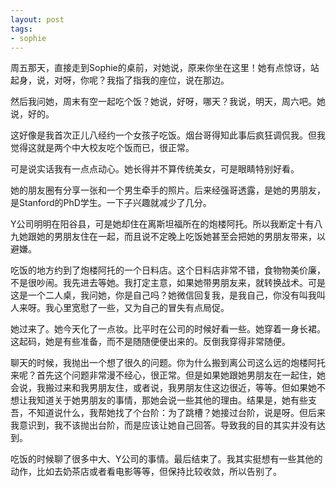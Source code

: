```yaml
---
layout: post
tags:
- sophie
---
```


周五那天，直接走到Sophie的桌前，对她说，原来你坐在这里！她有点惊讶，站起身，说，对呀，你呢？我指了指我的座位，说在那边。

然后我问她，周末有空一起吃个饭？她说，好呀，哪天？我说，明天，周六吧。她说，好的。

这好像是我首次正儿八经约一个女孩子吃饭。烟台哥得知此事后疯狂调侃我。但我觉得这就是两个中大校友吃个饭而已，很正常。

可是说实话我有一点点动心。她长得并不算传统美女，可是眼睛特别好看。

她的朋友圈有分享一张和一个男生牵手的照片。后来经强哥透露，是她的男朋友，是Stanford的PhD学生。一下子兴趣就减少了几分。

Y公司明明在阳谷县，可是她却住在离斯坦福所在的炮楼阿托。所以我断定十有八九她跟她的男朋友住在一起，而且说不定晚上吃饭她甚至会把她的男朋友带来，以避嫌。

吃饭的地方约到了炮楼阿托的一个日料店。这个日料店非常不错，食物物美价廉，不是很吵闹。我先进去等她。我打定主意，如果她带男朋友来，就转换战术。可是这是一个二人桌，我问她，你是自己吗？她微信回复我，是我自己，你没有叫我叫人来呀。我心里宽慰了一些，又为自己的冒失有点局促。

她过来了。她今天化了一点妆。比平时在公司的时候好看一些。她穿着一身长裙。这起码，她是有些准备，而不是随随便便出来的。反倒我穿得非常随便。

聊天的时候，我抛出一个想了很久的问题。你为什么搬到离公司这么远的炮楼阿托来呢？首先这个问题非常漫不经心，很正常。但是如果她跟她男朋友在一起住，她会说，我搬过来和我男朋友住，或者说，我男朋友住这边很近，等等。但如果她不想让我知道关于她男朋友的事情，那她会说一些其他的理由。结果是，她有些支吾，不知道说什么，我帮她找了个台阶：为了跳槽？她接过台阶，说是呀。但后来我意识到，我不该抛出台阶，而是应该让她自己回答。导致我的目的其实并没有达到。

吃饭的时候聊了很多中大、Y公司的事情。最后结束了。我其实挺想有一些其他的动作，比如去奶茶店或者看电影等等，但保持比较收敛，所以告别了。
